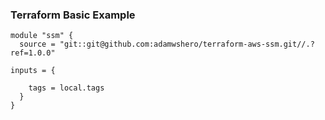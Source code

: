 ### Terraform Basic Example
```
module "ssm" {
  source = "git::git@github.com:adamwshero/terraform-aws-ssm.git//.?ref=1.0.0"

inputs = {

    tags = local.tags
  }
}
```